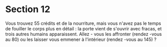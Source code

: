 # Section 12

Vous trouvez 55 crédits et de la nourriture, mais vous n'avez pas
le temps de fouiller le corps plus en détail : la porte vient de
s'ouvrir avec fracas, et trois autres humains apparaissent. Allez -
vous les affronter (rendez -vous au 80) ou les laisser vous
emmener à l'intérieur (rendez -vous au 145) ?